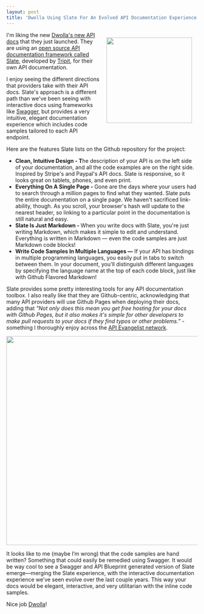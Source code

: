 ```yaml
---
layout: post
title: 'Dwolla Using Slate For An Evolved API Documentation Experience'
---
```

<p><a href="https://docs.dwolla.com"><img style="padding: 15px;" src="https://s3.amazonaws.com/kinlane-productions/api-evangelist/dwolla/dwolla-logo.jpeg" alt="" width="225" align="right" /></a></p>
<p>I'm liking the new&nbsp;<a href="https://docs.dwolla.com">Dwolla's new API docs</a>&nbsp;that they just launched. They are using an <a href="https://github.com/tripit/slate">open source API documentation framework called Slate</a>, developed by <a href="https://www.tripit.com">Tripit</a>, for their own API documentation.&nbsp;</p>
<p>I enjoy seeing the different directions that providers take with their API docs.  Slate's approach is a different path than we've been seeing with interactive docs using frameworks like <a href="http://swagger.io/">Swagger</a>, but provides a very intuitive, elegant documentation experience which includes code samples tailored to each API endpoint.</p>
<p>Here are the features Slate lists on the Github repository for the project:</p>
<ul class="mainlist">
<li><strong>Clean, Intuitive Design - T</strong>he description of your API is on the left side of your documentation, and all the code examples are on the right side. Inspired by Stripe's and Paypal's API docs. Slate is responsive, so it looks great on tablets, phones, and even print.</li>
<li><strong>Everything On A Single Page - </strong>Gone are the days where your users had to search through a million pages to find what they wanted. Slate puts the entire documentation on a single page. We haven't sacrificed link-ability, though. As you scroll, your browser's hash will update to the nearest header, so linking to a particular point in the documentation is still natural and easy.</li>
<li><strong>Slate Is Just Markdown - </strong>When you write docs with Slate, you're just writing Markdown, which makes it simple to edit and understand. Everything is written in Markdown &mdash; even the code samples are just Markdown code blocks!</li>
<li><strong>Write Code Samples In Multiple Languages &mdash;</strong>&nbsp;If your API has bindings in multiple programming languages, you easily put in tabs to switch between them. In your document, you'll distinguish different languages by specifying the language name at the top of each code block, just like with Github Flavored Markdown!</li>
</ul>
<p>Slate provides some pretty interesting tools for any API documentation toolbox. I also really like that they are Github-centric, acknowledging that many API providers will use Github Pages when deploying their docs, adding that <em>"Not only does this mean you get free hosting for your docs with Github Pages, but it also makes it's simple for other developers to make pull requests to your docs if they find typos or other problems.&rdquo; - s</em>omething I thoroughly enjoy across the <a href="http://apievangelist.com/network.html">API Evangelist network</a>.</p>
<p><a href="https://docs.dwolla.com"><img style="display: block; margin-left: auto; margin-right: auto;" src="https://s3.amazonaws.com/kinlane-productions/api-evangelist/dwolla/dwolla-api-docs.png" alt="" width="550" /></a></p>
<p>It looks like to me (maybe I&rsquo;m wrong) that the code samples are hand written? Something that could easily be remedied using Swagger. It would be way cool to see a Swagger and API Blueprint generated version of Slate emerge&mdash;merging the Slate experience, with the interactive documentation experience we&rsquo;ve seen evolve over the last couple years. This way your docs would be elegant, interactive, and very utilitarian with the inline code samples.&nbsp;</p>
<p>Nice job <a href="https://www.dwolla.com/">Dwolla</a>!</p>